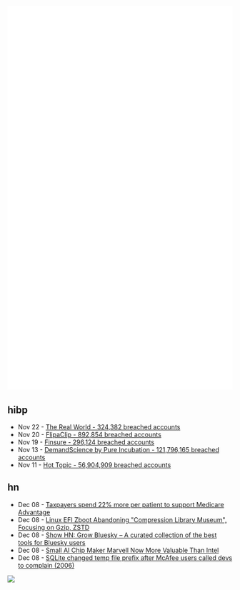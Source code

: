 ![Metrics](https://raw.githubusercontent.com/phixion/phixion/master/metrics.svg)

## hibp

<!--
for https://github.com/phixion/phixion/blob/main/.github/workflows/feeds.yml
-->
<!--START_SECTION:haveibeenpwnd-->
- Nov 22 - [The Real World - 324,382 breached accounts](https://haveibeenpwned.com/PwnedWebsites#TheRealWorld)
- Nov 20 - [FlipaClip - 892,854 breached accounts](https://haveibeenpwned.com/PwnedWebsites#FlipaClip)
- Nov 19 - [Finsure - 296,124 breached accounts](https://haveibeenpwned.com/PwnedWebsites#Finsure)
- Nov 13 - [DemandScience by Pure Incubation - 121,796,165 breached accounts](https://haveibeenpwned.com/PwnedWebsites#DemandScience)
- Nov 11 - [Hot Topic - 56,904,909 breached accounts](https://haveibeenpwned.com/PwnedWebsites#HotTopic)
<!--END_SECTION:haveibeenpwnd-->

## hn

<!--
for https://github.com/phixion/phixion/blob/main/.github/workflows/feeds.yml
-->
<!--START_SECTION:hn-->
- Dec 08 - [Taxpayers spend 22% more per patient to support Medicare Advantage](https://theconversation.com/taxpayers-spend-22-more-per-patient-to-support-medicare-advantage-the-private-alternative-to-medicare-that-promised-to-cost-less-241997)
- Dec 08 - [Linux EFI Zboot Abandoning "Compression Library Museum", Focusing on Gzip, ZSTD](https://www.phoronix.com/news/Linux-EFI-Zboot-Gzip-Zstd)
- Dec 08 - [Show HN: Grow Bluesky – A curated collection of the best tools for Bluesky users](https://www.growbluesky.com/)
- Dec 08 - [Small AI Chip Maker Marvell Now More Valuable Than Intel](https://www.wsj.com/tech/marvell-ai-chip-manufacturing-faa89cb6)
- Dec 08 - [SQLite changed temp file prefix after McAfee users called devs to complain (2006)](https://github.com/sqlite/sqlite/blob/e8346d0a889c89ec8a78e65abc33257a6c6fb81a/src/os.h)
<!--END_SECTION:hn-->

<!--
for https://yhype.me
-->
![](https://hit.yhype.me/github/profile?user_id=13013670)
